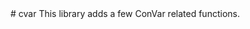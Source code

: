 <type name="cvar" category="libraryfunc" is="library">
	<summary>
# cvar
This library adds a few ConVar related functions.<br>
	</summary>
</type>